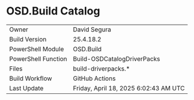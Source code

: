 ﻿# OSD.Build Catalog

| | |
|-|-|
| Owner | David Segura |
| Build Version | 25.4.18.2 |
| PowerShell Module | OSD.Build |
| PowerShell Function | Build-OSDCatalogDriverPacks |
| Files | build-driverpacks.* |
| Build Workflow | GitHub Actions |
| Last Update | Friday, April 18, 2025 6:02:43 AM UTC |
